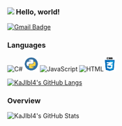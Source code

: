 ### <img src="https://media.giphy.com/media/hvRJCLFzcasrR4ia7z/giphy.gif" width="25px"> Hello, world!
[![Gmail Badge](https://img.shields.io/badge/-kajibi4@gmail.com-008090?style=flat-square&logo=Gmail&logoColor=white&link=mailto:kajibi4@gmail.com)](mailto:kajibi4@gmail.com)

### Languages
<img src="https://github.com/dotnet/docs/blob/cb475ed45f881e9462e34764480d3b0ebce85e91/docs/images/hub/csharp.svg" width="32" alt="C#"> <img src="https://github.com/KaJIbI4/KaJIbI4/blob/main/Images/python.png" width="32" alt="Python"> <img src="https://github.com/colorjs/javascript-yellow/blob/master/logo.svg" width="32" alt="JavaScript"> <img src="https://www.w3.org/html/logo/downloads/HTML5_Logo.svg" height="32" alt="HTML"><img src="https://github.com/KaJIbI4/KaJIbI4/blob/main/Images/css.png" height="33" alt="CSS">

[![KaJIbI4's GitHub Langs](https://github-readme-stats.vercel.app/api/top-langs/?username=kajibi4&theme=gotham&layout=compact)](https://github.com/anuraghazra/github-readme-stats)

### Overview
![KaJIbI4's GitHub Stats](https://github-readme-stats.vercel.app/api?username=kajibi4&show_icons=true&theme=gotham)
